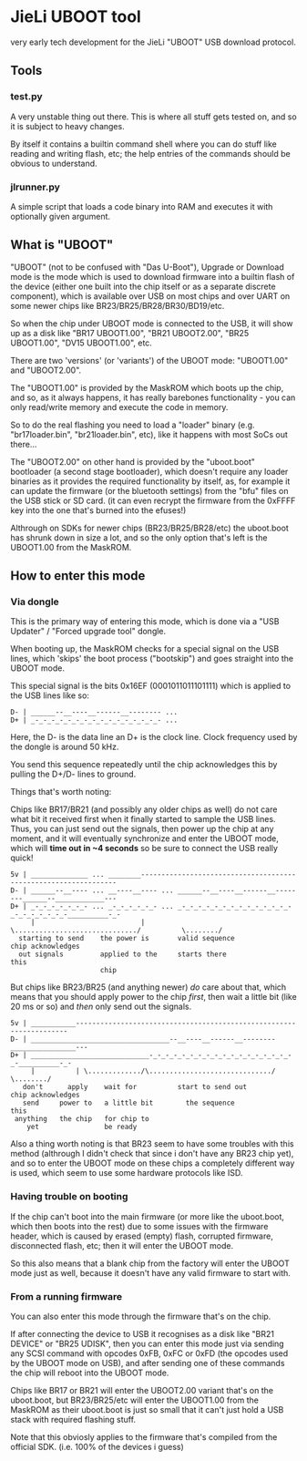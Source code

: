 # JieLi UBOOT tool

very early tech development for the JieLi "UBOOT" USB download protocol.

## Tools

### test.py

A very unstable thing out there. This is where all stuff gets tested on, and so it is subject to heavy changes.

By itself it contains a builtin command shell where you can do stuff like reading and writing flash, etc;
the help entries of the commands should be obvious to understand.

### jlrunner.py

A simple script that loads a code binary into RAM and executes it with optionally given argument.

## What is "UBOOT"

"UBOOT" (not to be confused with "Das U-Boot"), Upgrade or Download mode is the mode which is used to download firmware into a builtin flash of the device (either one built into the chip itself or as a separate discrete component), 
which is available over USB on most chips and over UART on some newer chips like BR23/BR25/BR28/BR30/BD19/etc.

So when the chip under UBOOT mode is connected to the USB, it will show up as a disk like "BR17 UBOOT1.00", "BR21 UBOOT2.00", "BR25 UBOOT1.00", "DV15 UBOOT1.00", etc.

There are two 'versions' (or 'variants') of the UBOOT mode: "UBOOT1.00" and "UBOOT2.00".

The "UBOOT1.00" is provided by the MaskROM which boots up the chip, and so, as it always happens, it has really barebones functionality - you can only read/write memory and execute the code in memory.

So to do the real flashing you need to load a "loader" binary (e.g. "br17loader.bin", "br21loader.bin", etc), like it happens with most SoCs out there...

The "UBOOT2.00" on other hand is provided by the "uboot.boot" bootloader (a second stage bootloader), which doesn't require any loader binaries
as it provides the required functionality by itself, as, for example it can update the firmware (or the bluetooth settings)
from the "bfu" files on the USB stick or SD card. (it can even recrypt the firmware from the 0xFFFF key into the one that's burned into the efuses!)

Althrough on SDKs for newer chips (BR23/BR25/BR28/etc) the uboot.boot has shrunk down in size a lot, and so the only option that's left is the
UBOOT1.00 from the MaskROM.

## How to enter this mode

### Via dongle

This is the primary way of entering this mode, which is done via a "USB Updater" / "Forced upgrade tool" dongle.

When booting up, the MaskROM checks for a special signal on the USB lines, which 'skips' the boot process ("bootskip") and goes straight into the UBOOT mode.

This special signal is the bits 0x16EF (0001011011101111) which is applied to the USB lines like so:
```
D- | ______--__----__------__-------- ...
D+ | _-_-_-_-_-_-_-_-_-_-_-_-_-_-_-_- ...
```
Here, the D- is the data line an D+ is the clock line. Clock frequency used by the dongle is around 50 kHz.

You send this sequence repeatedly until the chip acknowledges this by pulling the D+/D- lines to ground.

Things that's worth noting:

Chips like BR17/BR21 (and possibly any older chips as well) do not care what bit it received first when it finally started to sample the USB lines.
Thus, you can just send out the signals, then power up the chip at any moment, and it will eventually synchronize and enter the UBOOT mode,
which will **time out in ~4 seconds** so be sure to connect the USB really quick!
```
5v | ______________ ... ________----------------------------------------------------------------
D- | ______--__---- ... __----__---- ... ______--__----__------__--------______--____________---
D+ | _-_-_-_-_-_-_- ... _-_-_-_-_-_- ... _-_-_-_-_-_-_-_-_-_-_-_-_-_-_-_-_-_-_-_-_-__________-_-
     |                          |        \............................../          \......../
  starting to send    the power is       valid sequence                         chip acknowledges
  out signals         applied to the     starts there                           this
                      chip
```

But chips like BR23/BR25 (and anything newer) *do* care about that, which means that you should apply power to the chip *first*, then
wait a little bit (like 20 ms or so) and *then* only send out the signals.
```
5v | ___________--------------------------------------------------------------------
D- | __________________________________--__----__------__--------________________---
D+ | _____________________________-_-_-_-_-_-_-_-_-_-_-_-_-_-_-_-_-_-_-__________-_-
     |          | \............./\............................../      \......../
   don't      apply    wait for          start to send out           chip acknowledges
   send     power to   a little bit        the sequence              this
 anything   the chip   for chip to
    yet                be ready
```

Also a thing worth noting is that BR23 seem to have some troubles with this method (althrough I didn't check that since i don't have any BR23 chip yet),
and so to enter the UBOOT mode on these chips a completely different way is used, which seem to use some hardware protocols like ISD.

### Having trouble on booting

If the chip can't boot into the main firmware (or more like the uboot.boot, which then boots into the rest) due to some issues with the firmware header,
which is caused by erased (empty) flash, corrupted firmware, disconnected flash, etc; then it will enter the UBOOT mode.

So this also means that a blank chip from the factory will enter the UBOOT mode just as well, because it doesn't have any valid firmware to start with.

### From a running firmware

You can also enter this mode through the firmware that's on the chip.

If after connecting the device to USB it recognises as a disk like "BR21 DEVICE" or "BR25 UDISK",
then you can enter this mode just via sending any SCSI command with opcodes 0xFB, 0xFC or 0xFD (the opcodes used by the UBOOT mode on USB),
and after sending one of these commands the chip will reboot into the UBOOT mode.

Chips like BR17 or BR21 will enter the UBOOT2.00 variant that's on the uboot.boot, but BR23/BR25/etc will enter the UBOOT1.00 from the MaskROM
as their uboot.boot is just so small that it can't just hold a USB stack with required flashing stuff.

Note that this obviosly applies to the firmware that's compiled from the official SDK. (i.e. 100% of the devices i guess)
